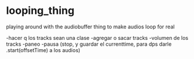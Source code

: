 # looping_thing
playing around with the audiobuffer thing to make audios loop for real


-hacer q los tracks sean una clase
-agregar o sacar tracks
-volumen de los tracks
-paneo
-pausa (stop, y guardar el currenttime, para dps darle .start(offsetTime) a los audios)
